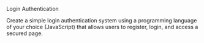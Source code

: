 Login Authentication

Create a simple login authentication system using a programming language of your choice (JavaScript) that allows users to register, login, and access a secured page.
